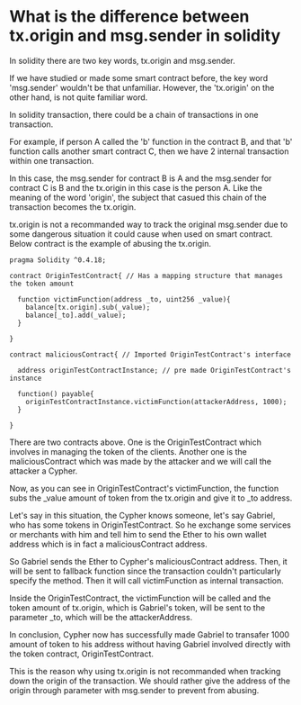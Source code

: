 # What is the difference between tx.origin and msg.sender in solidity

In solidity there are two key words, tx.origin and msg.sender.

If we have studied or made some smart contract before, the key word 'msg.sender' wouldn't be that unfamiliar.
However, the 'tx.origin' on the other hand, is not quite familiar word.

In solidity transaction, there could be a chain of transactions in one transaction.

For example, if person A called the 'b' function in the contract B, and that 'b' function calls another smart contract C, 
then we have 2 internal transaction within one transaction. 

In this case, the msg.sender for contract B is A and the msg.sender for contract C is B and the tx.origin in this case is the person A.
Like the meaning of the word 'origin', the subject that casued this chain of the transaction becomes the tx.origin.

tx.origin is not a recommanded way to track the original msg.sender due to some dangerous situation it could cause when used on smart contract.
Below contract is the example of abusing the tx.origin.

~~~
pragma Solidity ^0.4.18;

contract OriginTestContract{ // Has a mapping structure that manages the token amount

  function victimFunction(address _to, uint256 _value){
    balance[tx.origin].sub(_value);
    balance[_to].add(_value);
  }

}

contract maliciousContract{ // Imported OriginTestContract's interface

  address originTestContractInstance; // pre made OriginTestContract's instance

  function() payable{
    originTestContractInstance.victimFunction(attackerAddress, 1000);
  }

}

~~~

There are two contracts above. One is the OriginTestContract which involves in managing the token of the clients. 
Another one is the maliciousContract which was made by the attacker and we will call the attacker a Cypher.

Now, as you can see in OriginTestContract's victimFunction, the function subs the _value amount of token from the tx.origin and give it to
_to address.

Let's say in this situation, the Cypher knows someone, let's say Gabriel, who has some tokens in OriginTestContract. So he exchange some services or merchants with him
and tell him to send the Ether to his own wallet address which is in fact a maliciousContract address.

So Gabriel sends the Ether to Cypher's maliciousContract address. Then, it will be sent to fallback function since the transaction couldn't 
particularly specify the method. Then it will call victimFunction as internal transaction.

Inside the OriginTestContract, the victimFunction will be called and the token amount of tx.origin, which is Gabriel's token, will be sent
to the parameter _to, which will be the attackerAddress.

In conclusion, Cypher now has successfully made Gabriel to transafer 1000 amount of token to his address without having Gabriel involved directly with the token contract, OriginTestContract.

This is the reason why using tx.origin is not recommanded when tracking down the origin of the transaction.
We should rather give the address of the origin through parameter with msg.sender to prevent from abusing.
